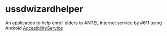 # ussdwizardhelper
An application to help enroll elders to ANTEL internet service by #611 using Android [AccesibilityService](https://developer.android.com/reference/android/accessibilityservice/AccessibilityService.html)
